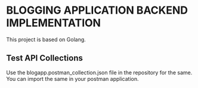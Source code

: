 # BLOGGING APPLICATION BACKEND IMPLEMENTATION

This project is based on Golang.

## Test API Collections
Use the blogapp.postman_collection.json file in the repository for the same.
You can import the same in your postman application.